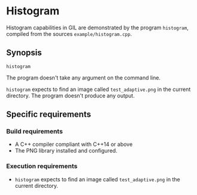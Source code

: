 # Histogram

Histogram capabilities in GIL are demonstrated by the program `histogram`, compiled from the sources `example/histogram.cpp`.

## Synopsis

`histogram`

The program doesn't take any argument on the command line.

`histogram` expects to find an image called `test_adaptive.png` in the current directory.
The program doesn't produce any output.

## Specific requirements

### Build requirements

- A C++ compiler compliant with C++14 or above
- The PNG library installed and configured.

### Execution requirements

- `histogram` expects to find an image called `test_adaptive.png` in the current directory.
